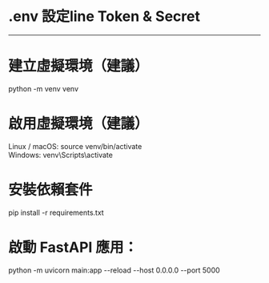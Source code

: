 # .env 設定line Token & Secret
-----------------
# 建立虛擬環境（建議）
python -m venv venv
# 啟用虛擬環境（建議）
Linux / macOS: source venv/bin/activate  
Windows: venv\Scripts\activate

# 安裝依賴套件
pip install -r requirements.txt

# 啟動 FastAPI 應用：
python -m uvicorn main:app --reload --host 0.0.0.0 --port 5000

